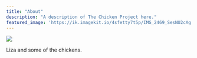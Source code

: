```yaml
---
title: "About"
description: "A description of The Chicken Project here."
featured_image: 'https://ik.imagekit.io/4sfetty7t5p/IMG_2469_SesNU2cXg.JPG?tr=w-1200,h-675,fo-auto'
---
```

![](https://ik.imagekit.io/4sfetty7t5p/IMG_0673_Fp1u2AZV0.jpg)

Liza and some of the chickens. 





